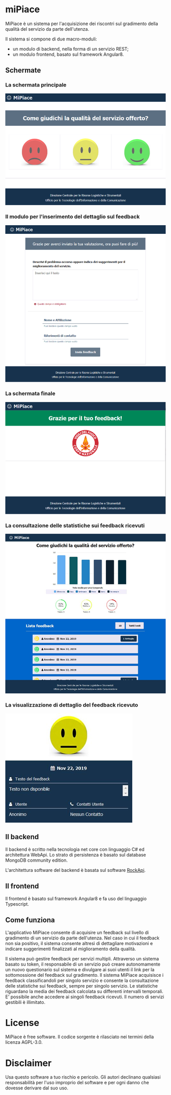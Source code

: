 # miPiace
MiPiace è un sistema per l'acquisizione dei riscontri sul gradimento della qualità del servizio da parte dell'utenza.

Il sistema si compone di due macro-moduli:

* un modulo di backend, nella forma di un servizio REST;
* un modulo frontend, basato sul framework Angular8.

## Schermate

### La schermata principale

![Alt text](docs/images/mainScreen.JPG?raw=true "La schermata principale")

### Il modulo per l'inserimento del dettaglio sul feedback

![Alt text](docs/images/feedbackDetail.JPG?raw=true "Il modulo per il dettaglio sul feedback")

### La schermata finale

![Alt text](docs/images/thanks.JPG?raw=true "La schermata finale")

### La consultazione delle statistiche sui feedback ricevuti

![Alt text](docs/images/statistics.JPG?raw=true "Statistiche sui feedback ricevuti")

### La visualizzazione di dettaglio del feedback ricevuto

![Alt text](docs/images/showFeedbackDetail.JPG?raw=true "Il dettaglio di un feedback")

## Il backend
Il backend è scritto nella tecnologia net core con linguaggio C# ed architettura WebApi. Lo strato di persistenza è basato sul database MongoDB community edition.

L'architettura software del backend è basata sul software [RockApi](https://github.com/supix/rockapi).

## Il frontend
Il frontend è basato sul framework Angular8 e fa uso del linguaggio Typescript.

## Come funziona
L'applicativo MiPiace consente di acquisire un feedback sul livello di gradimento di un servizio
da parte dell'utenza. Nel caso in cui il feedback non sia positivo, il sistema consente altresì di
dettagliare motivazioni e indicare suggerimenti finalizzati al miglioramento della qualità.

Il sistema può gestire feedback per servizi multipli. Attraverso un sistema basato su token, il responsabile di un servizio può creare autonomamente un nuovo questionario sul sistema e divulgare ai suoi utenti il link per la sottomossione del feedback sul gradimento. Il sistema MiPiace acquisisce i feedback classificandoli per singolo servizio e consente la consultazione delle statistiche sui feedback, sempre per singolo servizio. Le statistiche riguardano la media dei feedback calcolata su differenti intervalli temporali. E' possibile anche accedere ai singoli feedback ricevuti. Il numero di servizi gestibili è illimitato.

# License
MiPiace è free software. Il codice sorgente è rilasciato nei termini della licenza AGPL-3.0.

# Disclaimer
Usa questo software a tuo rischio e pericolo. Gli autori declinano qualsiasi responsabilità per l'uso improprio del software e per ogni danno che dovesse derivare dal suo uso.
